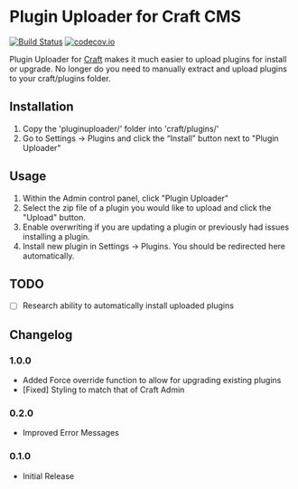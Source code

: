 

# Plugin Uploader for Craft CMS

[![Build Status](https://img.shields.io/travis/yatryan/craft-plugin-uploader/develop.svg)](https://travis-ci.org/yatryan/craft-plugin-uploader)  [![codecov.io](https://img.shields.io/codecov/c/github/yatryan/craft-plugin-uploader/develop.svg)](https://codecov.io/github/yatryan/craft-plugin-uploader?branch=develop)


Plugin Uploader for [Craft](http://craftcms.com) makes it much easier to upload plugins for install or upgrade. No longer do you need to manually extract and upload plugins to your craft/plugins folder.

## Installation

1. Copy the 'pluginuploader/' folder into 'craft/plugins/'
2. Go to Settings → Plugins and click the “Install” button next to "Plugin Uploader"

## Usage

1. Within the Admin control panel, click "Plugin Uploader"
2. Select the zip file of a plugin you would like to upload and click the "Upload" button.
3. Enable overwriting if you are updating a plugin or previously had issues installing a plugin.
4. Install new plugin in Settings → Plugins. You should be redirected here automatically.

## TODO
- [ ] Research ability to automatically install uploaded plugins

## Changelog

### 1.0.0
- Added Force override function to allow for upgrading existing plugins
- [Fixed] Styling to match that of Craft Admin

### 0.2.0
- Improved Error Messages

### 0.1.0
- Initial Release
